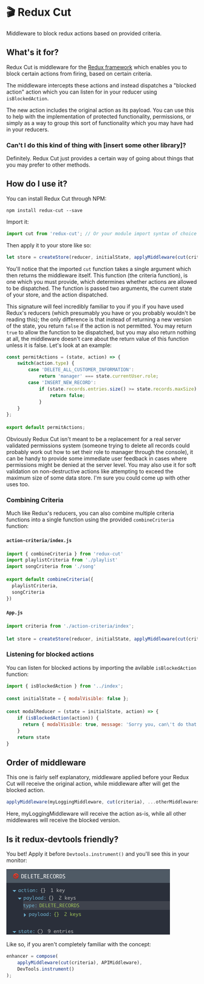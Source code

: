 # 🎬 Redux Cut
Middleware to block redux actions based on provided criteria.

## What's it for?
Redux Cut is middleware for the [Redux framework](https://github.com/reactjs/redux) which enables you to block certain actions from firing, based on certain criteria.

The middleware intercepts these actions and instead dispatches a "blocked action" action which you can listen for in your reducer using `isBlockedAction`.

The new action includes the original action as its payload. You can use this to help with the implementation of protected functionality, permissions, or simply as a way to group this sort of functionality which you may have had in your reducers.

### Can't I do this kind of thing with [insert some other library]?
Definitely. Redux Cut just provides a certain way of going about things that you may prefer to other methods.

## How do I use it?

You can install Redux Cut through NPM:

```
npm install redux-cut --save
```

Import it:

```js
import cut from 'redux-cut'; // Or your module import syntax of choice
```

Then apply it to your store like so:

```js
let store = createStore(reducer, initialState, applyMiddleware(cut(criteria), ...otherMiddlewares));
```

You'll notice that the imported `cut` function takes a single argument which then returns the middleware itself. This function (the criteria function), is one which you must provide, which determines whether actions are allowed to be dispatched. The function is passed two arguments, the current state of your store, and the action dispatched.

This signature will feel incredibly familiar to you if you if you have used Redux's reducers (which presumably you have or you probably wouldn't be reading this); the only difference is that instead of returning a new version of the state, you return `false` if the action is not permitted. You may return `true` to allow the function to be dispatched, but you may also return nothing at all, the middleware doesn't care about the return value of this function unless it is false. Let's look at an example:

```js
const permitActions = (state, action) => {
    switch(action.type) {
        case 'DELETE_ALL_CUSTOMER_INFORMATION':
            return 'manager' === state.currentUser.role;
        case 'INSERT_NEW_RECORD':
            if (state.records.entries.size() >= state.records.maxSize) {
                return false;
            }
    }
};

export default permitActions;
```

Obviously Redux Cut isn't meant to be a replacement for a real server validated permissions system (someone trying to delete all records could probably work out how to set their role to manager through the console), it can be handy to provide some immediate user feedback in cases where permissions might be denied at the server level. You may also use it for soft validation on non-destructive actions like attempting to exceed the maximum size of some data store. I'm sure you could come up with other uses too.

### Combining Criteria
Much like Redux's reducers, you can also combine multiple criteria functions into a single function using the provided `combineCriteria` function:

#### `action-criteria/index.js`
```js
import { combineCriteria } from 'redux-cut'
import playlistCriteria from './playlist'
import songCriteria from './song'

export default combineCriteria({
  playlistCriteria,
  songCriteria
})
```

#### `App.js`
```js
import criteria from './action-criteria/index';

let store = createStore(reducer, initialState, applyMiddleware(cut(criteria), ...otherMiddlewares));
```

### Listening for blocked actions
You can listen for blocked actions by importing the avilable `isBlockedAction` function:

```js
import { isBlockedAction } from '../index';

const initialState = { modalVisible: false };

const modalReducer = (state = initialState, action) => { 
    if (isBlockedAction(action)) {
      return { modalVisible: true, message: 'Sorry you, can\'t do that!' }
    }
    return state
}
```

## Order of middleware
This one is fairly self explanatory, middleware applied before your Redux Cut will receive the original action, while middleware after will get the blocked action.

```js
applyMiddleware(myLoggingMiddleware, cut(criteria), ...otherMiddlewares));
```

Here, myLoggingMiddleware will receive the action as-is, while all other middlewares will receive the blocked version.

## Is it redux-devtools friendly?
You bet! Apply it before `Devtools.instrument()` and you'll see this in your monitor:

<img src='https://raw.githubusercontent.com/leonaves/redux-cut/26098e1bc89736c6b1f867067a2e02a384fb37ba/devtools-screenshot.png'/>

Like so, if you aren't completely familiar with the concept:

```js
enhancer = compose(
    applyMiddleware(cut(criteria), APIMiddleware),
    DevTools.instrument()
);
```
